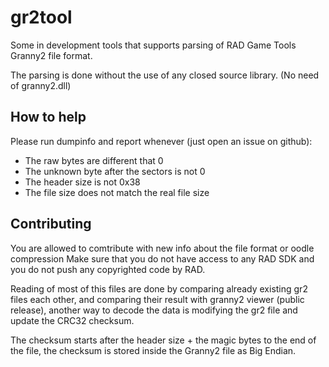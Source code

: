# gr2tool
Some in development tools that supports parsing of RAD Game Tools Granny2 file format.

The parsing is done without the use of any closed source library. (No need of granny2.dll)

## How to help
Please run dumpinfo  and report whenever (just open an issue on github):
- The raw bytes are different that 0
- The unknown byte after the sectors is not 0
- The header size is not 0x38
- The file size does not match the real file size

## Contributing
You are allowed to comtribute with new info about the file format or oodle compression
Make sure that you do not have access to any RAD SDK and you do not push any copyrighted code by RAD.

Reading of most of this files are done by comparing already existing gr2 files each other, and comparing their result with granny2 viewer (public release),
another way to decode the data is modifying the gr2 file and update the CRC32 checksum.

The checksum starts after the header size + the magic bytes to the end of the file, the checksum is stored inside the
Granny2 file as Big Endian.
